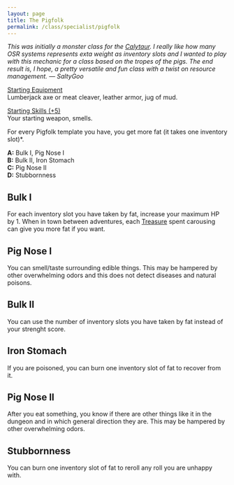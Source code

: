 ```yaml
---
layout: page
title: The Pigfolk
permalink: /class/specialist/pigfolk
---
```


<span class="alchemy"> *This was initially a monster class for the [Calytaur](https://saltygoo.github.io/monsters/calytaur). I really like how many OSR systems represents exta weight as inventory slots and I wanted to play with this mechanic for a class based on the tropes of the pigs. The end result is, I hope, a pretty versatile and fun class with a twist on resource management. — SaltyGoo* </span>

<ins>Starting Equipment</ins><br>
Lumberjack axe or meat cleaver, leather armor, jug of mud.

<ins>Starting Skills (+5)</ins><br>
Your starting weapon, smells.

For every Pigfolk template you have, you get more fat (it takes one inventory slot)*.

**A:** Bulk I, Pig Nose I<br>
**B:** Bulk II, Iron Stomach<br>
**C:** Pig Nose II<br>
**D:** Stubbornness<br>

## Bulk I
For each inventory slot you have taken by fat, increase your maximum HP by 1. When in town between adventures, each [Treasure](/2020/11/10/extra-rules#treasures) spent carousing can give you more fat if you want.

## Pig Nose I
You can smell/taste surrounding edible things. This may be hampered by other overwhelming odors and this does not detect diseases and natural poisons.

## Bulk II
You can use the number of inventory slots you have taken by fat instead of your strenght score.

## Iron Stomach
If you are poisoned, you can burn one inventory slot of fat to recover from it.

## Pig Nose II
After you eat something, you know if there are other things like it in the dungeon and in which general direction they are. This may be hampered by other overwhelming odors.

## Stubbornness
You can burn one inventory slot of fat to reroll any roll you are unhappy with.
